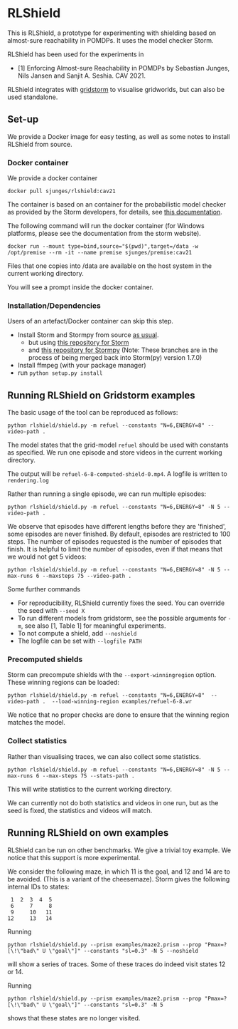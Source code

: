 # RLShield

This is RLShield, a prototype for experimenting with shielding based on almost-sure reachability in POMDPs.
It uses the model checker Storm.

RLShield has been used for the experiments in 

- [1] Enforcing Almost-sure Reachability in POMDPs by Sebastian Junges, Nils Jansen and Sanjit A. Seshia. CAV 2021.

RLShield integrates with [gridstorm](https://github.com/sjunges/gridworld-by-storm) to visualise gridworlds,
but can also be used standalone.

## Set-up
We provide a Docker image for easy testing, as well as some notes to install RLShield from source.

### Docker container
We provide a docker container
```
docker pull sjunges/rlshield:cav21
```

The container is based on an container for the probabilistic model checker as provided by the Storm developers, for details, see [this documentation](https://www.stormchecker.org/documentation/obtain-storm/docker.html).

The following command will run the docker container (for Windows platforms, please see the documentation from the storm website).
```
docker run --mount type=bind,source="$(pwd)",target=/data -w /opt/premise --rm -it --name premise sjunges/premise:cav21
```

Files that one copies into /data are available on the host system in the current working directory.

You will see a prompt inside the docker container.

### Installation/Dependencies

Users of an artefact/Docker container can skip this step.

- Install Storm and Stormpy from source [as usual](https://moves-rwth.github.io/stormpy/installation.html).
    - but using [this repository for Storm](https://github.com/sjunges/storm/tree/prismlang-sim)
    - and [this repository for Stormpy](https://github.com/sjunges/stormpy/tree/prismlang-sim)
    (Note: These branches are in the process of being merged back into Storm(py) version 1.7.0)
- Install ffmpeg (with your package manager)
- run `python setup.py install`

## Running RLShield on Gridstorm examples

The basic usage of the tool can be reproduced as follows: 
```
python rlshield/shield.py -m refuel --constants "N=6,ENERGY=8" --video-path .  
```
The model states that the grid-model `refuel` should be used with constants as specified. 
We run one episode and store videos in the current working directory.

The output will be `refuel-6-8-computed-shield-0.mp4`. A logfile is written to `rendering.log`

Rather than running a single episode, we can run multiple episodes:
```
python rlshield/shield.py -m refuel --constants "N=6,ENERGY=8" -N 5 --video-path .  
```

We observe that episodes have different lengths before they are 'finished', some episodes are never finished.
By default, episodes are restricted to 100 steps. The number of episodes requested is the number of episodes that finish.
It is helpful to limit the number of episodes, even if that means that we would not get 5 videos:
```
python rlshield/shield.py -m refuel --constants "N=6,ENERGY=8" -N 5 --max-runs 6 --maxsteps 75 --video-path .  
```

Some further commands
- For reproducibility, RLShield currently fixes the seed. You can override the seed with `--seed X`
- To run different models from gridstorm, see the possible arguments for `-m`, see also [1, Table 1] for meaningful experiments.
- To not compute a shield, add `--noshield`
- The logfile can be set with `--logfile PATH`

### Precomputed shields

Storm can precompute shields with the `--export-winningregion` option. 
These winning regions can be loaded: 
```
python rlshield/shield.py -m refuel --constants "N=6,ENERGY=8"  --video-path .  --load-winning-region examples/refuel-6-8.wr
```
We notice that no proper checks are done to ensure that the winning region matches the model. 

### Collect statistics

Rather than visualising traces, we can also collect some statistics. 
```
python rlshield/shield.py -m refuel --constants "N=6,ENERGY=8" -N 5 --max-runs 6 --max-steps 75 --stats-path .  
```
This will write statistics to the current working directory. 

We can currently not do both statistics and videos in one run, but as the seed is fixed, the statistics and videos will match. 

## Running RLShield on own examples

RLShield can be run on other benchmarks. We give a trivial toy example.
We notice that this support is more experimental. 

We consider the following maze, in which 11 is the goal, and 12 and 14 are to be avoided. (This is a variant of the cheesemaze).
Storm gives the following internal IDs to states:
```
 1  2  3  4  5
 6     7     8
 9     10   11
12     13   14
```
Running 
```
python rlshield/shield.py --prism examples/maze2.prism --prop "Pmax=? [\!\"bad\" U \"goal\"]" --constants "sl=0.3" -N 5 --noshield
```
will show a series of traces. Some of these traces do indeed visit states 12 or 14.
 
Running 
```
python rlshield/shield.py --prism examples/maze2.prism --prop "Pmax=? [\!\"bad\" U \"goal\"]" --constants "sl=0.3" -N 5
```
shows that these states are no longer visited. 